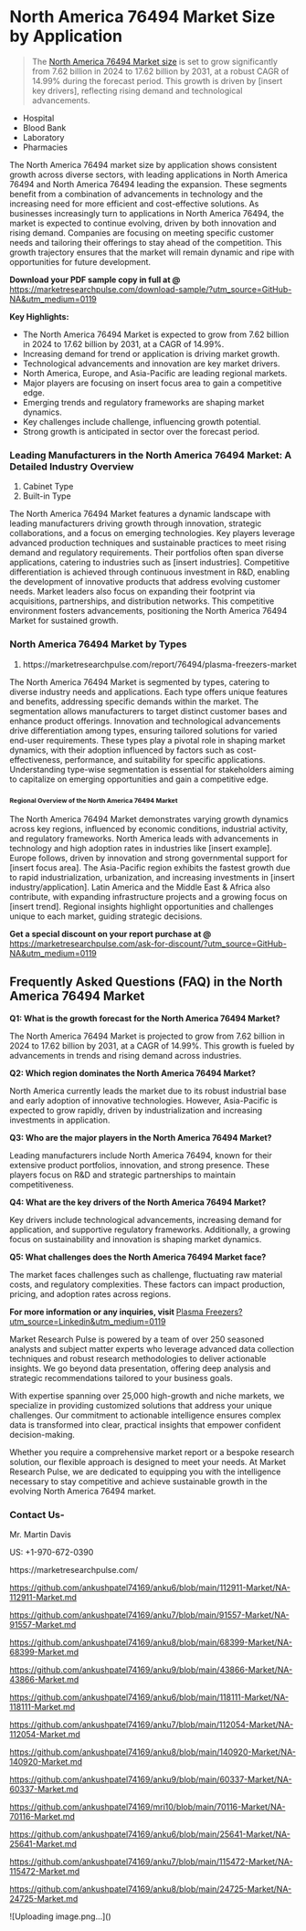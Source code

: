 <h1>North America 76494 Market&nbsp;Size by Application</h1><blockquote><p>The <a href="https://marketresearchpulse.com/download-sample/?utm_source=GitHub-NA&amp;utm_medium=0119">North America 76494 Market size</a> is set to grow significantly from 7.62 billion in 2024 to 17.62 billion by 2031, at a robust CAGR of 14.99% during the forecast period. This growth is driven by [insert key drivers], reflecting rising demand and technological advancements.</p></blockquote><ul><li>Hospital<li> Blood Bank<li> Laboratory<li> Pharmacies</li></ul><p>The North America 76494 market size by application shows consistent growth across diverse sectors, with leading applications in North America 76494 and North America 76494 leading the expansion. These segments benefit from a combination of advancements in technology and the increasing need for more efficient and cost-effective solutions. As businesses increasingly turn to applications in North America 76494, the market is expected to continue evolving, driven by both innovation and rising demand. Companies are focusing on meeting specific customer needs and tailoring their offerings to stay ahead of the competition. This growth trajectory ensures that the market will remain dynamic and ripe with opportunities for future development.</p><p><strong>Download your PDF sample copy in full at @ </strong><a href="https://marketresearchpulse.com/download-sample/?utm_source=GitHub-NA&amp;utm_medium=0119">https://marketresearchpulse.com/download-sample/?utm_source=GitHub-NA&amp;utm_medium=0119</a></p><p><strong>Key Highlights: </strong></p><ul><li>The North America 76494 Market is expected to grow from 7.62 billion in 2024 to 17.62 billion by 2031, at a CAGR of 14.99%.</li><li>Increasing demand for trend or application is driving market growth.</li><li>Technological advancements and innovation are key market drivers.</li><li>North America, Europe, and Asia-Pacific are leading regional markets.</li><li>Major players are focusing on insert focus area to gain a competitive edge.</li><li>Emerging trends and regulatory frameworks are shaping market dynamics.</li><li>Key challenges include challenge, influencing growth potential.</li><li>Strong growth is anticipated in sector over the forecast period.</li></ul><h3>Leading Manufacturers in the North America 76494 Market: A Detailed Industry Overview</h3><ol><li>Cabinet Type<li> Built-in Type</li></ol><div class="flex max-w-full flex-col flex-grow"><div class="min-h-8 text-message flex w-full flex-col items-end gap-2 whitespace-normal break-words [.text-message+&amp;]:mt-5" dir="auto" data-message-author-role="assistant" data-message-id="fd8432e4-4910-450d-b182-61b7bfb0a01f" data-message-model-slug="gpt-4o"><div class="flex w-full flex-col gap-1 empty:hidden first:pt-[3px]"><div class="markdown prose w-full break-words dark:prose-invert light"><p>The North America 76494 Market features a dynamic landscape with leading manufacturers driving growth through innovation, strategic collaborations, and a focus on emerging technologies. Key players leverage advanced production techniques and sustainable practices to meet rising demand and regulatory requirements. Their portfolios often span diverse applications, catering to industries such as [insert industries]. Competitive differentiation is achieved through continuous investment in R&amp;D, enabling the development of innovative products that address evolving customer needs. Market leaders also focus on expanding their footprint via acquisitions, partnerships, and distribution networks. This competitive environment fosters advancements, positioning the North America 76494 Market for sustained growth.</p></div></div></div></div><h3>North America 76494 Market by Types</h3><ol><li>https://marketresearchpulse.com/report/76494/plasma-freezers-market</li></ol><div class="flex max-w-full flex-col flex-grow"><div class="min-h-8 text-message flex w-full flex-col items-end gap-2 whitespace-normal break-words [.text-message+&amp;]:mt-5" dir="auto" data-message-author-role="assistant" data-message-id="084470be-0bb7-4664-bddf-5156b4f41249" data-message-model-slug="gpt-4o-mini"><div class="flex w-full flex-col gap-1 empty:hidden first:pt-[3px]"><div class="markdown prose w-full break-words dark:prose-invert light"><p>The North America 76494 Market is segmented by types, catering to diverse industry needs and applications. Each type offers unique features and benefits, addressing specific demands within the market. The segmentation allows manufacturers to target distinct customer bases and enhance product offerings. Innovation and technological advancements drive differentiation among types, ensuring tailored solutions for varied end-user requirements. These types play a pivotal role in shaping market dynamics, with their adoption influenced by factors such as cost-effectiveness, performance, and suitability for specific applications. Understanding type-wise segmentation is essential for stakeholders aiming to capitalize on emerging opportunities and gain a competitive edge.</p></div></div></div></div><h3><span style="font-size: 11px;">Regional Overview of the North America 76494 Market</span></h3><div class="flex max-w-full flex-col flex-grow"><div class="min-h-8 text-message flex w-full flex-col items-end gap-2 whitespace-normal break-words [.text-message+&amp;]:mt-5" dir="auto" data-message-author-role="assistant" data-message-id="e9038762-ce64-4e30-91c9-9bd413514231" data-message-model-slug="gpt-4o-mini"><div class="flex w-full flex-col gap-1 empty:hidden first:pt-[3px]"><div class="markdown prose w-full break-words dark:prose-invert light"><p>The North America 76494 Market demonstrates varying growth dynamics across key regions, influenced by economic conditions, industrial activity, and regulatory frameworks. North America leads with advancements in technology and high adoption rates in industries like [insert example]. Europe follows, driven by innovation and strong governmental support for [insert focus area]. The Asia-Pacific region exhibits the fastest growth due to rapid industrialization, urbanization, and increasing investments in [insert industry/application]. Latin America and the Middle East &amp; Africa also contribute, with expanding infrastructure projects and a growing focus on [insert trend]. Regional insights highlight opportunities and challenges unique to each market, guiding strategic decisions.</p></div></div></div></div><p><strong>Get a special discount on your report purchase at @ </strong><a href="https://marketresearchpulse.com/ask-for-discount/?utm_source=GitHub-NA&amp;utm_medium=0119">https://marketresearchpulse.com/ask-for-discount/?utm_source=GitHub-NA&amp;utm_medium=0119</a></p><h2>Frequently Asked Questions (FAQ) in the North America 76494 Market</h2><p><strong>Q1: What is the growth forecast for the North America 76494 Market?</strong></p><p>The North America 76494 Market is projected to grow from 7.62 billion in 2024 to 17.62 billion by 2031, at a CAGR of 14.99%. This growth is fueled by advancements in trends and rising demand across industries.</p><p><strong>Q2: Which region dominates the North America 76494 Market?</strong></p><p>North America currently leads the market due to its robust industrial base and early adoption of innovative technologies. However, Asia-Pacific is expected to grow rapidly, driven by industrialization and increasing investments in application.</p><p><strong>Q3: Who are the major players in the North America 76494 Market?</strong></p><p>Leading manufacturers include North America 76494, known for their extensive product portfolios, innovation, and strong presence. These players focus on R&amp;D and strategic partnerships to maintain competitiveness.</p><p><strong>Q4: What are the key drivers of the North America 76494 Market?</strong></p><p>Key drivers include technological advancements, increasing demand for application, and supportive regulatory frameworks. Additionally, a growing focus on sustainability and innovation is shaping market dynamics.</p><p><strong>Q5: What challenges does the North America 76494 Market face?</strong></p><p>The market faces challenges such as challenge, fluctuating raw material costs, and regulatory complexities. These factors can impact production, pricing, and adoption rates across regions.</p><p><strong>For more information or any inquiries, visit&nbsp;</strong><a href="Plasma Freezers?utm_source=Linkedin&utm_medium=0119">Plasma Freezers?utm_source=Linkedin&utm_medium=0119</a></p><p>Market Research Pulse is powered by a team of over 250 seasoned analysts and subject matter experts who leverage advanced data collection techniques and robust research methodologies to deliver actionable insights. We go beyond data presentation, offering deep analysis and strategic recommendations tailored to your business goals.</p><p>With expertise spanning over 25,000 high-growth and niche markets, we specialize in providing customized solutions that address your unique challenges. Our commitment to actionable intelligence ensures complex data is transformed into clear, practical insights that empower confident decision-making.</p><p>Whether you require a comprehensive market report or a bespoke research solution, our flexible approach is designed to meet your needs. At Market Research Pulse, we are dedicated to equipping you with the intelligence necessary to stay competitive and achieve sustainable growth in the evolving North America 76494 market.</p><h3><strong>Contact Us-</strong></h3><p>Mr. Martin Davis</p><p>US: +1-970-672-0390</p><p>https://marketresearchpulse.com/</p><p><a href="https://github.com/ankushpatel74169/anku6/blob/main/112911-Market/NA-112911-Market.md">https://github.com/ankushpatel74169/anku6/blob/main/112911-Market/NA-112911-Market.md</a></p><p><a href="https://github.com/ankushpatel74169/anku7/blob/main/91557-Market/NA-91557-Market.md">https://github.com/ankushpatel74169/anku7/blob/main/91557-Market/NA-91557-Market.md</a></p><p><a href="https://github.com/ankushpatel74169/anku8/blob/main/68399-Market/NA-68399-Market.md">https://github.com/ankushpatel74169/anku8/blob/main/68399-Market/NA-68399-Market.md</a></p><p><a href="https://github.com/ankushpatel74169/anku9/blob/main/43866-Market/NA-43866-Market.md">https://github.com/ankushpatel74169/anku9/blob/main/43866-Market/NA-43866-Market.md</a></p><p><a href="https://github.com/ankushpatel74169/anku6/blob/main/118111-Market/NA-118111-Market.md">https://github.com/ankushpatel74169/anku6/blob/main/118111-Market/NA-118111-Market.md</a></p><p><a href="https://github.com/ankushpatel74169/anku7/blob/main/112054-Market/NA-112054-Market.md">https://github.com/ankushpatel74169/anku7/blob/main/112054-Market/NA-112054-Market.md</a></p><p><a href="https://github.com/ankushpatel74169/anku8/blob/main/140920-Market/NA-140920-Market.md">https://github.com/ankushpatel74169/anku8/blob/main/140920-Market/NA-140920-Market.md</a></p><p><a href="https://github.com/ankushpatel74169/anku9/blob/main/60337-Market/NA-60337-Market.md">https://github.com/ankushpatel74169/anku9/blob/main/60337-Market/NA-60337-Market.md</a></p><p><a href="https://github.com/ankushpatel74169/mri10/blob/main/70116-Market/NA-70116-Market.md">https://github.com/ankushpatel74169/mri10/blob/main/70116-Market/NA-70116-Market.md</a></p><p><a href="https://github.com/ankushpatel74169/anku6/blob/main/25641-Market/NA-25641-Market.md">https://github.com/ankushpatel74169/anku6/blob/main/25641-Market/NA-25641-Market.md</a></p><p><a href="https://github.com/ankushpatel74169/anku7/blob/main/115472-Market/NA-115472-Market.md">https://github.com/ankushpatel74169/anku7/blob/main/115472-Market/NA-115472-Market.md</a></p><p><a href="https://github.com/ankushpatel74169/anku8/blob/main/24725-Market/NA-24725-Market.md">https://github.com/ankushpatel74169/anku8/blob/main/24725-Market/NA-24725-Market.md</a></p>
![Uploading image.png…]()

